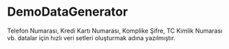 # DemoDataGenerator
Telefon Numarası, Kredi Kartı Numarası, Komplike Şifre, TC Kimlik Numarası vb. datalar için hızlı veri setleri oluşturmak adına yazılmıştır.
